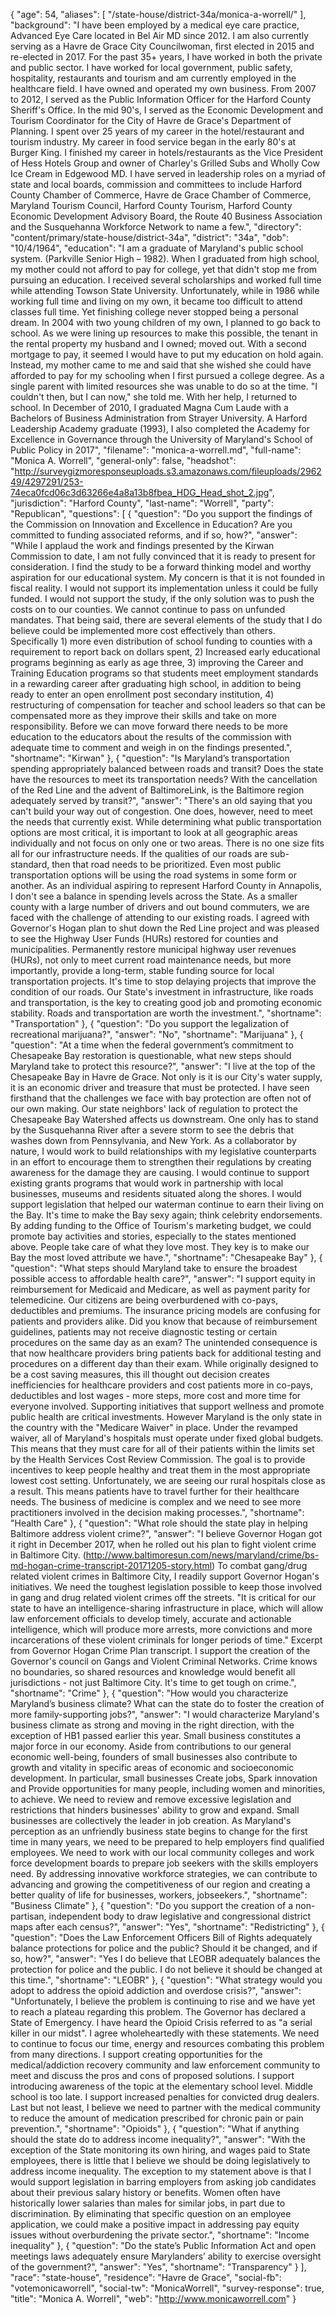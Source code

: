 {
  "age": 54,
  "aliases": [
    "/state-house/district-34a/monica-a-worrell/"
  ],
  "background": "I have been employed by a medical eye care practice, Advanced Eye Care located in Bel Air MD since 2012.   I am also currently serving as a Havre de Grace City Councilwoman, first elected in 2015 and re-elected in 2017.  For the past 35+ years, I have worked in both the private and public sector.  I have worked for local government, public safety, hospitality, restaurants and tourism and am currently employed in the healthcare field.  I have owned and operated my own business.       From 2007 to 2012, I served as the Public Information Officer for the Harford County Sheriff's Office.   In the mid 90's, I served as the Economic Development and Tourism Coordinator for the City of Havre de Grace's Department of Planning.  I spent over 25 years of my career in the hotel/restaurant and tourism industry.  My career in food service began in the early 80's at Burger King.  I finished my career in hotels/restaurants as the Vice President of Hess Hotels Group and owner of Charley's Grilled Subs and Wholly Cow Ice Cream in Edgewood MD. I have served in leadership roles on a myriad of state and local boards, commission and committees to include Harford County Chamber of Commerce, Havre de Grace Chamber of Commerce, Maryland Tourism Council, Harford County Tourism, Harford County Economic Development Advisory Board, the Route 40 Business Association and the Susquehanna Workforce Network to name a few.",
  "directory": "content/primary/state-house/district-34a",
  "district": "34a",
  "dob": "10/4/1964",
  "education": "I am a graduate of Maryland's public school system. (Parkville Senior High – 1982).  When I graduated from high school, my mother could not afford to pay for college, yet that didn't stop me from pursuing an education. I received several scholarships and worked full time while attending Towson State University.   Unfortunately, while in 1986 while working full time and living on my own, it became too difficult to attend classes full time.  Yet finishing college never stopped being a personal dream.  In 2004 with two young children of my own, I planned to go back to school.  As we were lining up resources to make this possible, the tenant in the rental property my husband and I owned; moved out. With a second mortgage to pay, it seemed I would have to put my education on hold again. Instead, my mother came to me and said that she wished she could have afforded to pay for my schooling when I first pursued a college degree.  As a single parent with limited resources she was unable to do so at the time. \"I couldn't then, but I can now,\" she told me.  With her help, I returned to school.  In December of 2010, I graduated Magna Cum Laude with a Bachelors of Business Administration from Strayer University. A Harford Leadership Academy graduate (1993), I also completed the Academy for Excellence in Governance through the University of Maryland's School of Public Policy in 2017",
  "filename": "monica-a-worrell.md",
  "full-name": "Monica A. Worrell",
  "general-only": false,
  "headshot": "http://surveygizmoresponseuploads.s3.amazonaws.com/fileuploads/296249/4297291/253-74eca0fcd06c3d63266e4a8a13b8fbea_HDG_Head_shot_2.jpg",
  "jurisdiction": "Harford County",
  "last-name": "Worrell",
  "party": "Republican",
  "questions": [
    {
      "question": "Do you support the findings of the Commission on Innovation and Excellence in Education? Are you committed to funding associated reforms, and if so, how?",
      "answer": "While I applaud the work and findings presented by the Kirwan Commission to date, I am not fully convinced that it is ready to present for consideration.   I find the study to be a forward thinking model and worthy aspiration for our educational system.  My concern is that it is not founded in fiscal reality.  I would not support its implementation unless it could be fully funded.  I would not support the study, if the only solution was to push the costs on to our counties.  We cannot continue to pass on unfunded mandates. That being said, there are several elements of the study that I do believe could be implemented more cost effectively than others.   Specifically   1) more even distribution of  school funding to counties with a requirement to report back on dollars spent,  2) Increased early educational programs beginning as early as age three,  3) improving the Career and Training Education programs so that students meet employment standards in a rewarding career after graduating high school, in addition to being ready to enter an open enrollment post secondary institution,   4) restructuring of compensation for teacher and school leaders so that can be compensated more as they improve their skills and take on more responsibility.  Before we can move forward there needs to be more education to the educators about the results of the commission with adequate time to comment and weigh in on the findings presented.",
      "shortname": "Kirwan"
    },
    {
      "question": "Is Maryland’s transportation spending appropriately balanced between roads and transit? Does the state have the resources to meet its transportation needs? With the cancellation of the Red Line and the advent of BaltimoreLink, is the Baltimore region adequately served by transit?",
      "answer": "There's an old saying that you can't build your way out of congestion.  One does, however, need to meet the needs that currently exist.  While determining what public transportation options are most critical, it is important to look at all geographic areas individually and not focus on only one or two areas.   There is no one size fits all for our infrastructure needs.  If the qualities of our roads are sub-standard, then that road needs to be prioritized.   Even most public transportation options will be using the road systems in some form or another.    As an individual aspiring to represent Harford County in Annapolis, I don't see a balance in spending levels across the State.   As a smaller county with a large number of drivers and out bound commuters, we are faced with the challenge of attending to our existing roads.  I agreed with Governor's Hogan plan to shut down the Red Line project and was pleased to see the Highway User Funds (HURs) restored for counties and municipalities.  Permanently restore municipal highway user revenues (HURs), not only to meet current road maintenance needs, but more importantly, provide a long-term, stable funding source for local transportation projects.   It's time to stop delaying projects that improve the condition of our roads.    Our State's investment in infrastructure, like roads and transportation, is the key to creating good job and promoting economic stability.  Roads and transportation are worth the investment.",
      "shortname": "Transportation"
    },
    {
      "question": "Do you support the legalization of recreational marijuana?",
      "answer": "No",
      "shortname": "Marijuana"
    },
    {
      "question": "At a time when the federal government’s commitment to Chesapeake Bay restoration is questionable, what new steps should Maryland take to protect this resource?",
      "answer": "I live at the top of the Chesapeake Bay in Havre de Grace.  Not only is it is our City's water supply, it is an economic driver and treasure that must be protected.   I have seen firsthand that the challenges we face with bay protection are often not of our own making.   Our state neighbors' lack of regulation to protect the Chesapeake Bay Watershed affects us downstream.   One only has to stand by the Susquehanna River after a severe storm to see the debris that washes down from Pennsylvania, and New York.   As a collaborator by nature, I would work to build relationships with my legislative counterparts in an effort to encourage them to strengthen their regulations by creating awareness for the damage they are causing.  I would continue to support existing grants programs that would work in partnership with local businesses, museums and residents situated along the shores. I would support legislation that helped our waterman continue to earn their living on the Bay.   It's time to make the Bay sexy again; think celebrity endorsements.  By adding funding to the Office of Tourism's  marketing budget, we could promote bay activities and stories, especially to the states mentioned above.  People take care of what they love most.  They key is to make our Bay the most loved attribute we have.",
      "shortname": "Chesapeake Bay"
    },
    {
      "question": "What steps should Maryland take to ensure the broadest possible access to affordable health care?",
      "answer": "I support equity in reimbursement for Medicaid and Medicare, as well as payment parity for telemedicine.  Our citizens are being overburdened with co-pays, deductibles and premiums.   The insurance pricing models are confusing for patients and providers alike.    Did you know that because of reimbursement guidelines, patients may not receive diagnostic testing or certain procedures on the same day as an exam?  The unintended consequence is that now healthcare providers bring patients back for additional testing and procedures on a different day than their exam.  While originally designed to be a cost saving measures, this ill thought out decision creates inefficiencies for healthcare providers and cost patients more in co-pays, deductibles and lost wages - more steps, more cost and more time for everyone involved.      Supporting initiatives that support wellness and promote public health are critical investments.  However Maryland is the only state in the country with the \"Medicare Waiver\" in place.  Under the revamped waiver, all of Maryland's hospitals must operate under fixed global budgets.  This means that they must care for all of their patients within the limits set by the Health Services Cost Review Commission. The goal is to provide incentives to keep people healthy and treat them in the most appropriate lowest cost setting.  Unfortunately, we are seeing our rural hospitals close as a result. This means patients have to travel further for their healthcare needs.  The business of medicine is complex and we need to see more practitioners involved in the decision making processes.",
      "shortname": "Health Care"
    },
    {
      "question": "What role should the state play in helping Baltimore address violent crime?",
      "answer": "I believe Governor Hogan got it right in December 2017,  when he rolled out his plan to fight violent crime in Baltimore City.   (http://www.baltimoresun.com/news/maryland/crime/bs-md-hogan-crime-transcript-20171205-story.html) To combat gang/drug related violent crimes in Baltimore City, I readily support Governor Hogan's initiatives.  We need the toughest legislation possible to keep those involved in gang and drug related violent crimes off the streets.     \"It is critical for our state to have an intelligence-sharing infrastructure in place, which will allow law enforcement officials to develop timely, accurate and actionable intelligence, which will produce more arrests, more convictions and more incarcerations of these violent criminals for longer periods of time.\"  Excerpt from Governor Hogan Crime Plan transcript.    I support the creation of the Governor's council on Gangs and Violent Criminal Networks.  Crime knows no boundaries, so shared resources and knowledge would benefit all jurisdictions - not just Baltimore City. It's time to get tough on crime.",
      "shortname": "Crime"
    },
    {
      "question": "How would you characterize Maryland’s business climate? What can the state do to foster the creation of more family-supporting jobs?",
      "answer": "I would characterize Maryland's business climate as strong and moving in the right direction, with the exception of HB1 passed earlier this year.   Small business constitutes a major force in our economy.  Aside from contributions to our general economic well-being, founders of small businesses also contribute to growth and vitality in specific areas of economic and socioeconomic development. In particular, small businesses Create jobs, Spark innovation and Provide opportunities for many people, including women and minorities, to achieve.   We need to review and remove excessive legislation and restrictions that hinders businesses' ability to grow and expand.  Small businesses are collectively the leader in job creation. As Maryland's perception as an unfriendly business state begins to change for the first time in many years, we need to be prepared to help employers find qualified employees.  We need to work with our local community colleges and work force development boards to prepare job seekers with the skills employers need.  By addressing innovative workforce strategies, we can contribute to advancing and growing the competitiveness of our region and creating a better quality of life for businesses, workers, jobseekers.",
      "shortname": "Business Climate"
    },
    {
      "question": "Do you support the creation of a non-partisan, independent body to draw legislative and congressional district maps after each census?",
      "answer": "Yes",
      "shortname": "Redistricting"
    },
    {
      "question": "Does the Law Enforcement Officers Bill of Rights adequately balance protections for police and the public? Should it be changed, and if so, how?",
      "answer": "Yes I do believe that LEOBR adequately balances the protection for police and the public.  I do not believe it should be changed at this time.",
      "shortname": "LEOBR"
    },
    {
      "question": "What strategy would you adopt to address the opioid addiction and overdose crisis?",
      "answer": "Unfortunately, I believe the problem is continuing to rise and we have yet to reach a plateau regarding this problem.  The Governor has declared a State of Emergency.  I have heard the Opioid Crisis referred to as \"a serial killer in our midst\". I agree wholeheartedly with these statements.   We need to continue to focus our time, energy and resources combating this problem from many directions.   I support creating opportunities for the medical/addiction recovery community and law enforcement community to meet and discuss the pros and cons of proposed solutions.  I support introducing awareness of the topic at the elementary school level. Middle school is too late.  I support increased penalties for convicted drug dealers. Last but not least, I believe we need to partner with the medical community to reduce the amount of medication prescribed for chronic pain or pain prevention.",
      "shortname": "Opioids"
    },
    {
      "question": "What if anything should the state do to address income inequality?",
      "answer": "With the exception of the State monitoring its own hiring, and wages paid to State employees, there is little that I believe we should be doing legislatively to address income inequality.    The exception to my statement above is that I would support legislation in barring employers from asking job candidates about their previous salary history or benefits.   Women often have historically lower salaries than males for similar jobs, in part due to discrimination.  By eliminating that specific question on an employee application, we could make a positive impact in addressing pay equity issues without overburdening the private sector.",
      "shortname": "Income inequality"
    },
    {
      "question": "Do the state’s Public Information Act and open meetings laws adequately ensure Marylanders’ ability to exercise oversight of the government?",
      "answer": "Yes",
      "shortname": "Transparency"
    }
  ],
  "race": "state-house",
  "residence": "Havre de Grace",
  "social-fb": "votemonicaworrell",
  "social-tw": "MonicaWorrell",
  "survey-response": true,
  "title": "Monica A. Worrell",
  "web": "http://www.monicaworrell.com"
}
